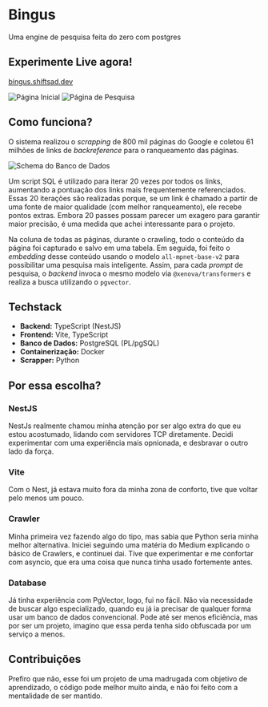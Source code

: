# Bingus

Uma engine de pesquisa feita do zero com postgres

## Experimente Live agora!
[bingus.shiftsad.dev](https://bingus.shiftsad.dev)

![Página Inicial](https://3s6cswpu71.ufs.sh/f/37o8Wzy4EnVtf0NIRLOxvZ68kj9G4zuJHTlRAXUwdKtWSrmI)
![Página de Pesquisa](https://3s6cswpu71.ufs.sh/f/37o8Wzy4EnVtNR1VCDoC4Ojw7UL9IqcK2euMb0PsyzASERYo)

## Como funciona?
O sistema realizou o *scrapping* de 800 mil páginas do Google e coletou 61 milhões de links de *backreference* para o ranqueamento das páginas.

![Schema do Banco de Dados](https://3s6cswpu71.ufs.sh/f/37o8Wzy4EnVtwJVy6oGmOVTZvJlioGEInyzmUDH19L5c0NX3)

Um script SQL é utilizado para iterar 20 vezes por todos os links, aumentando a pontuação dos links mais frequentemente referenciados. Essas 20 iterações são realizadas porque, se um link é chamado a partir de uma fonte de maior qualidade (com melhor ranqueamento), ele recebe pontos extras. Embora 20 passes possam parecer um exagero para garantir maior precisão, é uma medida que achei interessante para o projeto.

Na coluna de todas as páginas, durante o crawling, todo o conteúdo da página foi capturado e salvo em uma tabela. Em seguida, foi feito o *embedding* desse conteúdo usando o modelo `all-mpnet-base-v2` para possibilitar uma pesquisa mais inteligente. Assim, para cada *prompt* de pesquisa, o *backend* invoca o mesmo modelo via `@xenova/transformers` e realiza a busca utilizando o `pgvector`.

## Techstack

*   **Backend:** TypeScript (NestJS)
*   **Frontend:** Vite, TypeScript
*   **Banco de Dados:** PostgreSQL (PL/pgSQL)
*   **Containerização:** Docker
*   **Scrapper:** Python

## Por essa escolha?

### NestJS
NestJs realmente chamou minha atenção por ser algo extra do que eu estou acostumado, lidando com servidores TCP diretamente. Decidi experimentar com uma experiência mais opnionada, e desbravar o outro lado da força.

### Vite
Com o Nest, já estava muito fora da minha zona de conforto, tive que voltar pelo menos um pouco.

### Crawler
Minha primeira vez fazendo algo do tipo, mas sabia que Python seria minha melhor alternativa. Iniciei seguindo uma matéria do Medium explicando o básico de Crawlers, e continuei dai. Tive que experimentar e me confortar com asyncio, que era uma coisa que nunca tinha usado fortemente antes.

### Database
Já tinha experiência com PgVector, logo, fui no fácil. Não via necessidade de buscar algo especializado, quando eu já ia precisar de qualquer forma usar um banco de dados convencional. Pode até ser menos eficiência, mas por ser um projeto, imagino que essa perda tenha sido obfuscada por um serviço a menos.

## Contribuições
Prefiro que não, esse foi um projeto de uma madrugada com objetivo de aprendizado, o código pode melhor muito ainda, e não foi feito com a mentalidade de ser mantido.
